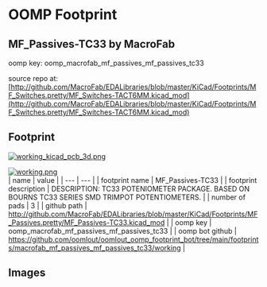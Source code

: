# OOMP Footprint  
## MF_Passives-TC33  by MacroFab  
  
oomp key: oomp_macrofab_mf_passives_mf_passives_tc33  
  
source repo at: [http://github.com/MacroFab/EDALibraries/blob/master/KiCad/Footprints/MF_Switches.pretty/MF_Switches-TACT6MM.kicad_mod](http://github.com/MacroFab/EDALibraries/blob/master/KiCad/Footprints/MF_Switches.pretty/MF_Switches-TACT6MM.kicad_mod)  
## Footprint  
  
[![working_kicad_pcb_3d.png](working_kicad_pcb_3d_600.png)](working_kicad_pcb_3d.png)  
  
[![working.png](working_600.png)](working.png)  
| name | value | 
| --- | --- | 
| footprint name | MF_Passives-TC33 | 
| footprint description | DESCRIPTION: TC33 POTENIOMETER PACKAGE. BASED ON BOURNS TC33 SERIES SMD TRIMPOT POTENTIOMETERS. | 
| number of pads | 3 | 
| github path | http://github.com/MacroFab/EDALibraries/blob/master/KiCad/Footprints/MF_Passives.pretty/MF_Passives-TC33.kicad_mod | 
| oomp key | oomp_macrofab_mf_passives_mf_passives_tc33 | 
| oomp bot github | https://github.com/oomlout/oomlout_oomp_footprint_bot/tree/main/footprints/macrofab_mf_passives_mf_passives_tc33/working | 
## Images  
